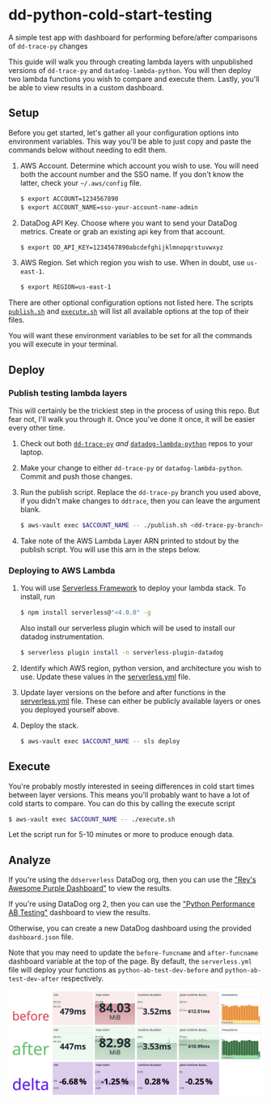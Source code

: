 # dd-python-cold-start-testing

A simple test app with dashboard for performing before/after comparisons of
`dd-trace-py` changes

This guide will walk you through creating lambda layers with unpublished
versions of `dd-trace-py` and `datadog-lambda-python`. You will then deploy two
lambda functions you wish to compare and execute them. Lastly, you'll be able
to view results in a custom dashboard.

## Setup

Before you get started, let's gather all your configuration options into
environment variables. This way you'll be able to just copy and paste the
commands below without needing to edit them.

1. AWS Account. Determine which account you wish to use. You will need both the
   account number and the SSO name. If you don't know the latter, check your
   `~/.aws/config` file.

    ```bash
    $ export ACCOUNT=1234567890
    $ export ACCOUNT_NAME=sso-your-account-name-admin
    ```

1. DataDog API Key. Choose where you want to send your DataDog metrics. Create
   or grab an existing api key from that account.

    ```bash
    $ export DD_API_KEY=1234567890abcdefghijklmnopqrstuvwxyz
    ```

1. AWS Region. Set which region you wish to use. When in doubt, use
   `us-east-1`.

    ```bash
    $ export REGION=us-east-1
    ```

There are other optional configuration options not listed here. The scripts
[`publish.sh`](publish.sh) and [`execute.sh`](execute.sh) will list all
available options at the top of their files.

You will want these environment variables to be set for all the commands you
will execute in your terminal.

## Deploy

### Publish testing lambda layers

This will certainly be the trickiest step in the process of using this repo.
But fear not, I'll walk you through it. Once you've done it once, it will be
easier every other time.

1. Check out both [`dd-trace-py`](https://github.com/DataDog/dd-trace-py) _and_
   [`datadog-lambda-python`](https://github.com/DataDog/datadog-lambda-python)
   repos to your laptop.

1. Make your change to either `dd-trace-py` or `datadog-lambda-python`. Commit
   and push those changes.

1. Run the publish script. Replace the `dd-trace-py` branch you used above, if
   you didn't make changes to `ddtrace`, then you can leave the argument blank.

    ```bash
    $ aws-vault exec $ACCOUNT_NAME -- ./publish.sh <dd-trace-py-branch>
    ```

1. Take note of the AWS Lambda Layer ARN printed to stdout by the publish
   script. You will use this arn in the steps below.

### Deploying to AWS Lambda

1. You will use [Serverless Framework](https://www.serverless.com/) to deploy
   your lambda stack.  To install, run

    ```bash
    $ npm install serverless@"<4.0.0" -g
    ```

    Also install our serverless plugin which will be used to install our
    datadog instrumentation.

    ```bash
    $ serverless plugin install -n serverless-plugin-datadog
    ```

1. Identify which AWS region, python version, and architecture you wish to use.
   Update these values in the [serverless.yml](serverless.yml) file.

1. Update layer versions on the before and after functions in the
   [serverless.yml](serverless.yml) file. These can either be publicly
   available layers or ones you deployed yourself above.

1. Deploy the stack.

    ```bash
    $ aws-vault exec $ACCOUNT_NAME -- sls deploy
    ```

## Execute

You're probably mostly interested in seeing differences in cold start times
between layer versions. This means you'll probably want to have a lot of cold
starts to compare. You can do this by calling the execute script

```bash
$ aws-vault exec $ACCOUNT_NAME -- ./execute.sh
```

Let the script run for 5-10 minutes or more to produce enough data.

## Analyze

If you're using the `ddserverless` DataDog org, then you can use the ["Rey's
Awesome Purple Dashboard"](https://ddserverless.datadoghq.com/dashboard/5yn-x2m-2ne/reys-awesome-purple-dashboard?fromUser=false&refresh_mode=paused&from_ts=1746664500908&to_ts=1746664800908&live=false&tile_focus=4418579574713790)
to view the results.

If you're using DataDog org 2, then you can use the ["Python Performance AB
Testing"](https://app.datadoghq.com/dashboard/r8i-pu9-u8z?fromUser=false&refresh_mode=sliding&from_ts=1746811143076&to_ts=1746814743076&live=true) dashboard to view the results.

Otherwise, you can create a new DataDog dashboard using the provided
`dashboard.json` file.

Note that you may need to update the `before-funcname` and `after-funcname`
dashboard variable at the top of the page. By default, the `serverless.yml`
file will deploy your functions as `python-ab-test-dev-before` and
`python-ab-test-dev-after` respectively.

![img](dashboard.png)
